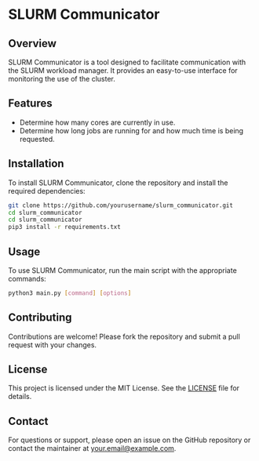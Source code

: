 # SLURM Communicator

## Overview
SLURM Communicator is a tool designed to facilitate communication with the SLURM workload manager. It provides an easy-to-use interface for monitoring the use of the cluster.

## Features
- Determine how many cores are currently in use.
- Determine how long jobs are running for and how much time is being requested.

## Installation
To install SLURM Communicator, clone the repository and install the required dependencies:
```bash
git clone https://github.com/yourusername/slurm_communicator.git
cd slurm_communicator
cd slurm_communicator
pip3 install -r requirements.txt
```

## Usage
To use SLURM Communicator, run the main script with the appropriate commands:
```bash
python3 main.py [command] [options]
```

## Contributing
Contributions are welcome! Please fork the repository and submit a pull request with your changes.

## License
This project is licensed under the MIT License. See the [LICENSE](LICENSE) file for details.

## Contact
For questions or support, please open an issue on the GitHub repository or contact the maintainer at your.email@example.com.